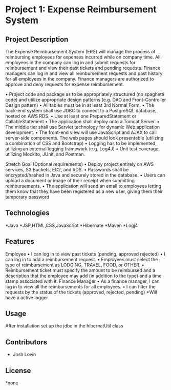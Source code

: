 
# Project 1: Expense Reimbursement System
## Project Description
The Expense Reimbursement System (ERS) will manage the process of reimbursing employees for expenses incurred while on company time. All employees in the company can log in and submit requests for reimbursement and view their past tickets and pending requests. Finance managers can log in and view all reimbursement requests and past history for all employees in the company. Finance managers are authorized to approve and deny requests for expense reimbursement.

• Project code and package as to be appropriately structured (no spaghetti code) and utilize appropriate design patterns (e.g. DAO and Front-Controller Design pattern)
• All tables must be in at least 3rd Normal Form.
• The back-end system shall use JDBC to connect to a PostgreSQL database, hosted on AWS RDS.
• Use at least one PreparedStatement or CallableStatement
• The application shall deploy onto a Tomcat Server.
• The middle tier shall use Servlet technology for dynamic Web application development.
• The front-end view will use JavaScript and AJAX to call server-side components. The web pages should look presentable (utilizing a combination of CSS and Bootstrap)
• Logging has to be implemented, utilizing an external logging framework (e.g. Log4J)
• Unit test coverage, utilizing Mockito, JUnit, and Postman.

Stretch Goal (Optional requirements)
• Deploy project entirely on AWS services, S3 Buckets, EC2, and RDS.
• Passwords shall be encrypted/hashed in Java and securely stored in the database.
• Users can upload a document or image of their receipt when submitting reimbursements.
• The application will send an email to employees letting them know that they have been registered as a new user, giving them their temporary password

## Technologies
 *Java
 *JSP,HTML,CSS,JavaScript
 *Hibernate
 *Maven
 *Logj4

## Features
Employee
• I can log in to view past tickets (pending, approved rejected)
• I can log in to add a reimbursement request.
• Employees must select the type of reimbursement as LODGING, TRAVEL, FOOD, or OTHER.
• Reimbursement ticket must specify the amount to be reimbursed and a description that the employee may add (in addition to the type) and a time stamp associated with it.
Finance Manager
• As a finance manager, I can log in to view all the reimbursements for all employees.
• I can filter the requests by the status of the tickets (approved, rejected, pending)
*Will have a active logger
 
 ## Usage
 After installation set up the jdbc in the hibernatUtil class 

## Contributors
* Josh Lovin

## License
*none



